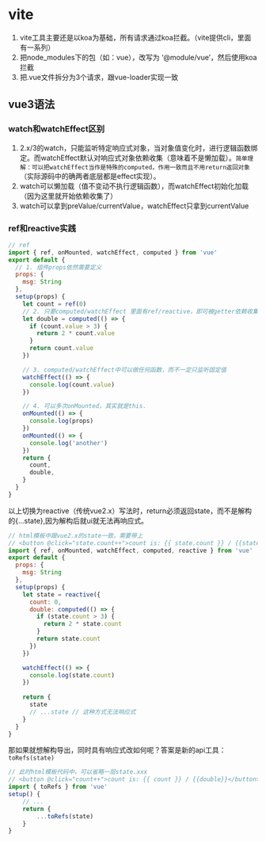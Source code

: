 # vite

1. vite工具主要还是以koa为基础，所有请求通过koa拦截。（vite提供cli，里面有一系列）
1. 把node_modules下的包（如：vue），改写为 ‘@module/vue’，然后使用koa拦截
1. 把.vue文件拆分为3个请求，跟vue-loader实现一致

## vue3语法

### watch和watchEffect区别
1. 2.x/3的watch，只能监听特定响应式对象，当对象值变化时，进行逻辑函数绑定。而watchEffect默认对响应式对象依赖收集（意味着不是懒加载）。`简单理解：可以把watchEffect当作是特殊的computed，作用一致而且不用return返回对象`（实际源码中的确两者底层都是effect实现）。
2. watch可以懒加载（值不变动不执行逻辑函数），而watchEffect初始化加载（因为这里就开始依赖收集了）
3. watch可以拿到preValue/currentValue，watchEffect只拿到currentValue

### ref和reactive实践

``` js
// ref
import { ref, onMounted, watchEffect, computed } from 'vue'
export default {
  // 1. 组件props依然需要定义
  props: {
    msg: String
  },
  setup(props) {
    let count = ref(0)
    // 2. 只要computed/watchEffect 里面有ref/reactive，即可被getter依赖收集
    let double = computed(() => {
      if (count.value > 3) {
        return 2 * count.value
      }
      return count.value
    })

    // 3. computed/watchEffect中可以做任何函数，而不一定只监听固定值
    watchEffect(() => {
      console.log(count.value)
    })

    // 4. 可以多次onMounted，其实就是this.
    onMounted(() => {
      console.log(props)
    })
    onMounted(() => {
      console.log('another')
    })
    return {
      count,
      double,
    }
  }
}
```

以上切换为reactive（传统vue2.x）写法时，return必须返回state，而不是解构的{...state},因为解构后就ui就无法再响应式。

``` js
// html模板中跟vue2.x的state一致，需要带上
// <button @click="state.count++">count is: {{ state.count }} / {{state.double}}</button>
import { ref, onMounted, watchEffect, computed, reactive } from 'vue'
export default {
  props: {
    msg: String
  },
  setup(props) {
    let state = reactive({
      count: 0,
      double: computed(() => {
        if (state.count > 3) {
          return 2 * state.count
        }
        return state.count
      })
    })

    watchEffect(() => {
      console.log(state.count)
    })
    
    return {
      state
      // ...state // 这种方式无法响应式
    }
  }
}
```

那如果就想解构导出，同时具有响应式改如何呢？答案是新的api工具： `toRefs(state)`

``` js
// 此时html模板代码中，可以省略一层state.xxx
// <button @click="count++">count is: {{ count }} / {{double}}</button>
import { toRefs } from 'vue'
setup() {
    // ...
    return {
        ...toRefs(state)
    }
}
```
